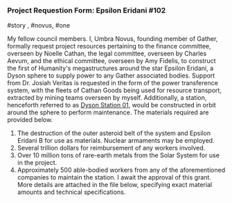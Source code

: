 ### Project Requestion Form: Epsilon Eridani #102
#story , #novus, #one

My fellow council members. I, Umbra Novus, founding member of Gather, formally request project resources pertaining to the finance committee, overseen by Noelle Cathan, the legal committee, overseen by Charles Aevum, and the ethical committee, overseen by Amy Fidelis, to construct the first of Humanity's megastructures around the star Epsilon Eridani, a Dyson sphere to supply power to any Gather associated bodies. Support from Dr. Josiah Veritas is requested in the form of the power transference system, with the fleets of Cathan Goods being used for resource transport, extracted by mining teams overseen by myself. Additionally, a station, henceforth referred to as [Dyson Station 01](Capital%20Planets%204#%5E216e7e.md), would be constructed in orbit around the sphere to perform maintenance. The materials required are provided below.
1. The destruction of the outer asteroid belt of the system and Epsilon Eridani B for use as materials. Nuclear armaments may be employed.
2. Several trillion dollars for reimbursement of any workers involved.
3. Over 10 million tons of rare-earth metals from the Solar System for use in the project.
4. Approximately 500 able-bodied workers from any of the aforementioned companies to maintain the station.
I await the approval of this grant. More details are attached in the file below, specifying exact material amounts and technical specifications.
